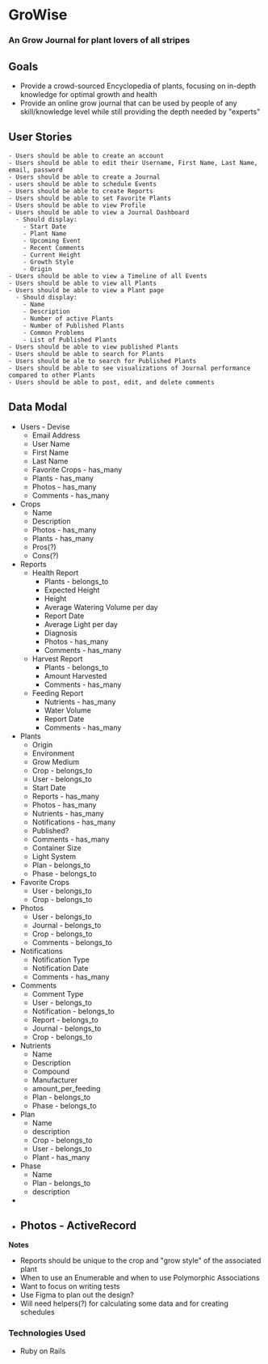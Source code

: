 # GroWise
  ### An Grow Journal for plant lovers of all stripes

  ## Goals  
   - Provide a crowd-sourced Encyclopedia of plants, focusing on in-depth knowledge for optimal growth and health
   - Provide an online grow journal that can be used by people of any skill/knowledge level while still providing the depth needed by "experts"

  ## User Stories
    - Users should be able to create an account
    - Users should be able to edit their Username, First Name, Last Name, email, password
    - Users should be able to create a Journal
    - users should be able to schedule Events
    - Users should be able to create Reports
    - Users should be able to set Favorite Plants
    - Users should be able to view Profile
    - Users should be able to view a Journal Dashboard
      - Should display:
        - Start Date
        - Plant Name
        - Upcoming Event
        - Recent Comments
        - Current Height
        - Growth Style
        - Origin
    - Users should be able to view a Timeline of all Events
    - Users should be able to view all Plants
    - Users should be able to view a Plant page
      - Should display:
        - Name
        - Description
        - Number of active Plants
        - Number of Published Plants
        - Common Problems
        - List of Published Plants
    - Users should be able to view published Plants
    - Users should be able to search for Plants
    - Users should be ale to search for Published Plants
    - Users should be able to see visualizations of Journal performance compared to other Plants
    - Users should be able to post, edit, and delete comments

  ## Data Modal
   - Users - Devise
     - Email Address
     - User Name
     - First Name
     - Last Name
     - Favorite Crops - has_many
     - Plants - has_many
     - Photos - has_many
     - Comments - has_many
   - Crops
     - Name
     - Description
     - Photos - has_many
     - Plants - has_many
     - Pros(?)
     - Cons(?)
   - Reports
     - Health Report
       - Plants - belongs_to
       - Expected Height
       - Height
       - Average Watering Volume per day
       - Report Date
       - Average Light per day
       - Diagnosis
       - Photos - has_many
       - Comments - has_many
     - Harvest Report
       - Plants - belongs_to
       - Amount Harvested
       - Comments - has_many
     - Feeding Report
       - Nutrients - has_many
       - Water Volume
       - Report Date
       - Comments - has_many
   - Plants
     - Origin
     - Environment
     - Grow Medium
     - Crop - belongs_to
     - User - belongs_to
     - Start Date
     - Reports - has_many
     - Photos - has_many
     - Nutrients - has_many
     - Notifications - has_many
     - Published?
     - Comments - has_many
     - Container Size
     - Light System
     - Plan - belongs_to
     - Phase - belongs_to
   - Favorite Crops
     - User - belongs_to
     - Crop - belongs_to
   - Photos
     - User - belongs_to
     - Journal - belongs_to
     - Crop - belongs_to
     - Comments - belongs_to
   - Notifications
     - Notification Type 
     - Notification Date
     - Comments - has_many
   - Comments 
     - Comment Type
     - User - belongs_to
     - Notification - belongs_to
     - Report - belongs_to
     - Journal - belongs_to
     - Crop - belongs_to
   - Nutrients
     - Name
     - Description
     - Compound
     - Manufacturer
     - amount_per_feeding
     - Plan - belongs_to
     - Phase - belongs_to
   - Plan
     - Name
     - description
     - Crop - belongs_to
     - User - belongs_to
     - Plant - has_many
   - Phase
     - Name
     - Plan - belongs_to
     - description
   - 
   - Photos - ActiveRecord
     - 

**Notes**
  - Reports should be unique to the crop and "grow style" of the associated plant
  - When to use an Enumerable and when to use Polymorphic Associations
  - Want to focus on writing tests
  - Use Figma to plan out the design?
  - Will need helpers(?) for calculating some data and for creating schedules

### Technologies Used

- Ruby on Rails